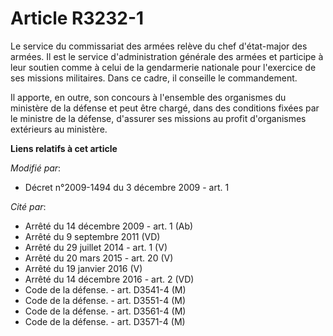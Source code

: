 # Article R3232-1

Le service du commissariat des armées relève du chef d'état-major des armées. Il est le service d'administration générale des
armées et participe à leur soutien comme à celui de la gendarmerie nationale pour l'exercice de ses missions militaires. Dans
ce cadre, il conseille le commandement. 

Il apporte, en outre, son concours à l'ensemble des organismes du ministère de la défense et peut être chargé, dans des
conditions fixées par le ministre de la défense, d'assurer ses missions au profit d'organismes extérieurs au ministère.

**Liens relatifs à cet article**

_Modifié par_:

  - Décret n°2009-1494 du 3 décembre 2009 - art. 1

_Cité par_:

  - Arrêté du 14 décembre 2009 - art. 1 (Ab)
  - Arrêté du 9 septembre 2011 (VD)
  - Arrêté du 29 juillet 2014 - art. 1 (V)
  - Arrêté du 20 mars 2015 - art. 20 (V)
  - Arrêté du 19 janvier 2016 (V)
  - Arrêté du 14 décembre 2016 - art. 2 (VD)
  - Code de la défense. - art. D3541-4 (M)
  - Code de la défense. - art. D3551-4 (M)
  - Code de la défense. - art. D3561-4 (M)
  - Code de la défense. - art. D3571-4 (M)
